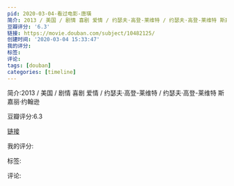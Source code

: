 ```yaml
---
pid: 2020-03-04-看过电影-唐璜
简介: 2013 / 美国 / 剧情 喜剧 爱情 / 约瑟夫·高登-莱维特 / 约瑟夫·高登-莱维特 斯嘉丽·约翰逊
豆瓣评分: '6.3'
链接: https://movie.douban.com/subject/10482125/
创建时间: '2020-03-04 15:33:47'
我的评分:
标签:
评论:
tags: [douban]
categories: [timeline]
---
```

简介:2013 / 美国 / 剧情 喜剧 爱情 / 约瑟夫·高登-莱维特 / 约瑟夫·高登-莱维特 斯嘉丽·约翰逊

豆瓣评分:6.3

[链接](https://movie.douban.com/subject/10482125/)

我的评分:

标签:

评论:

